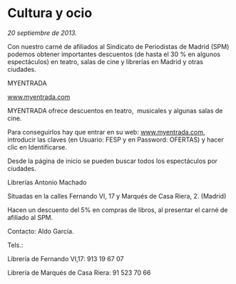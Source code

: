 # Cultura y ocio

*20 septiembre de 2013.*

Con nuestro carné de afiliados al Sindicato de Periodistas de Madrid (SPM) podemos obtener importantes descuentos (de hasta el 30 % en algunos espectáculos) en teatro, salas de cine y librerías en Madrid y otras ciudades.

​MYENTRADA

www.myentrada.com

MYENTRADA ofrece descuentos en teatro,  musicales y algunas salas de cine.

Para conseguirlos hay que entrar en su web: www.myentrada.com, introducir las claves (en Usuario: FESP y en Password: OFERTAS) y hacer clic en Identificarse.

Desde la página de inicio se pueden buscar todos los espectáculos por ciudades.

Librerías Antonio Machado

Situadas en la calles Fernando VI, 17 y Marqués de Casa Riera, 2. (Madrid)

Hacen un descuento del 5% en compras de libros, al presentar el carné de afiliado al SPM.

Contacto: Aldo García.

Tels.:

Librería de Fernando VI,17: 913 19 67 07

Librería de Marqués de Casa Riera: 91 523 70 66
